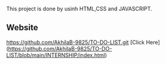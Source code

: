 This project is done by usinh HTML,CSS and JAVASCRIPT.
## Website
https://github.com/AkhilaB-9825/TO-DO-LIST.git
[Click Here] (https://github.com/AkhilaB-9825/TO-DO-LIST/blob/main/INTERNSHIP/index.html)
